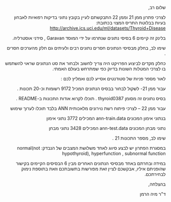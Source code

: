 <div dir="rtl"> 

שלום רב,

לצרכי פתרון ממן 21 וממן 22 התבקשתם לעיין בקובץ נתוני בדיקות רפואיות לאבחון בעיות בבלוטת התריס המצוי בכתובת: http://archive.ics.uci.edu/ml/datasets/Thyroid+Disease

בלינק זה קיימים 6 בסיסי נתונים שנתרמו על ידי המוסד Garavan , סידני אוסטרליה.

שימו לב, בחלק מבסיסי הנתונים חסרים נתונים רבים ולעיתים גם חלק מהערכים חסרים .

כחלק מקדים לביצוע הפרויקט היה צריך לחשוב ולבחור את סט הנתונים שראוי להשתמש בו לצרכי המטלות השונות בדיוק כפי שמתרחש בעולם האמתי.

לאור מספר פניות של סטודנטים אסייע לכם ואמליץ לכם :

עבור ממן 21- לשקול לבחור בבסיס הנתונים המכיל 9172 רשומות וכ-20 תכונות .

בסיס נתונים זה מסומן thyroid0387 . תוכלו לקרוא אודות התכונות ב-README .

עבור ממן 22 – לצרכי פיתוח רשת נוירונים מלאכותית ANN בלבד תוכלו לערוך שימוש

בנתוני אימון המכונים ann-train.data המכילים 3772 נתוני אימון

נתוני מבחן המכונים ann-test.data המכילים 3428 נתוני מבחן

שימו לב, מספר התכונות 21 .

במסגרת הפתרון יש לבצע סיווג לאחד משלושת המצבים של הנבדק: normal(not hypothyroid), hyperfunction , subnormal function

במידה ובחרתם באחד מבסיסי הנתונים האחרים מבין 6 הבסיסים הקיימים בקישור שהופניתם איליו, אבקשכם לציין זאת מפורשות בתשובתכם וזאת בתוספת נימוק לבחירתכם.

בהצלחה,

ד"ר מיה הרמן </div>
